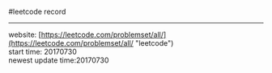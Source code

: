 #leetcode record

----------
website: [https://leetcode.com/problemset/all/](https://leetcode.com/problemset/all/ "leetcode")  
start time: 20170730  
newest update time:20170730  